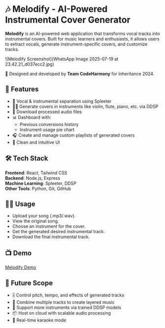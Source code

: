 
# 🎶 Melodify - AI-Powered Instrumental Cover Generator

**Melodify** is an AI-powered web application that transforms vocal tracks into instrumental covers. Built for music learners and enthusiasts, it allows users to extract vocals, generate instrument-specific covers, and customize tracks.

![Melodify Screenshot](WhatsApp Image 2025-07-19 at 23.42.21_d037ecc2.jpg)

🎯 Designed and developed by **Team CodeHarmony** for Inheritance 2024.

## 🚀 Features

- 🎵 Vocal & instrumental separation using Spleeter
- 🧑‍🎤 Generate covers in instruments like violin, flute, piano, etc. via DDSP
- 💾 Download processed audio files
- 📊 Dashboard with:
  - Previous conversions history  
  - Instrument usage pie chart
- 🎧 Create and manage custom playlists of generated covers 
- 📁 Clean and intuitive UI

## 🛠️ Tech Stack

**Frontend**: React, Tailwind CSS  
**Backend**: Node.js, Express  
**Machine Learning**: Spleeter, DDSP  
**Other Tools**: Python, Git, GitHub

## 🧑‍💻 Usage

- Upload your song (.mp3/.wav).
- View the original song.
- Choose an instrument for the cover.
- Get the generated desired instrumental track.
- Download the final instrumental track.

## 📺 Demo
[Melodify Demo](melodify_demo_video.mp4)

## 🔮 Future Scope

- 🎚️ Control pitch, tempo, and effects of generated tracks
- 🧩 Combine multiple tracks to create layered music
- 🧠 Support more instruments via trained DDSP models
- 📦 Host on cloud with scalable audio processing
- 🎤 Real-time karaoke mode
